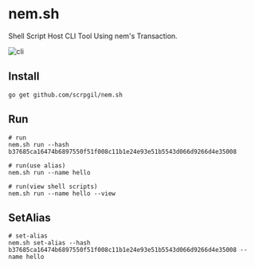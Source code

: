 # nem.sh
Shell Script Host CLI Tool Using nem's Transaction.

![cli](https://i.imgur.com/i5MzBpt.png)

## Install

```
go get github.com/scrpgil/nem.sh
```

## Run

```
# run
nem.sh run --hash b37685ca16474b6897550f51f008c11b1e24e93e51b5543d066d9266d4e35008

# run(use alias)
nem.sh run --name hello

# run(view shell scripts)
nem.sh run --name hello --view
```


## SetAlias

```
# set-alias
nem.sh set-alias --hash b37685ca16474b6897550f51f008c11b1e24e93e51b5543d066d9266d4e35008 --name hello
```

